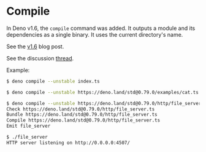 # Compile

In Deno v1.6, the `compile` command was added. It outputs a module and its dependencies as a single binary. It uses the current directory's name.

See the [v1.6](https://deno.land/posts/v1.6) blog post.

See the discussion [thread](https://github.com/denoland/deno/issues/986#issuecomment-740756795).


Example:

```sh
$ deno compile --unstable index.ts
```

```sh
$ deno compile --unstable https://deno.land/std@0.79.0/examples/cat.ts
```

```sh
$ deno compile --unstable https://deno.land/std@0.79.0/http/file_server.ts
Check https://deno.land/std@0.79.0/http/file_server.ts
Bundle https://deno.land/std@0.79.0/http/file_server.ts
Compile https://deno.land/std@0.79.0/http/file_server.ts
Emit file_server

$ ./file_server
HTTP server listening on http://0.0.0.0:4507/
```
